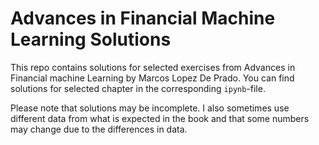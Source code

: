 # Advances in Financial Machine Learning Solutions
This repo contains solutions for selected exercises from Advances in Financial machine Learning by Marcos Lopez De Prado. You can find solutions for selected chapter in the corresponding `ipynb`-file.

Please note that solutions may be incomplete. I also sometimes use different data from what is expected in the book and that some numbers may change due to the differences in data.
